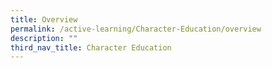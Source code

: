 ```yaml
---
title: Overview
permalink: /active-learning/Character-Education/overview
description: ""
third_nav_title: Character Education
---
```

